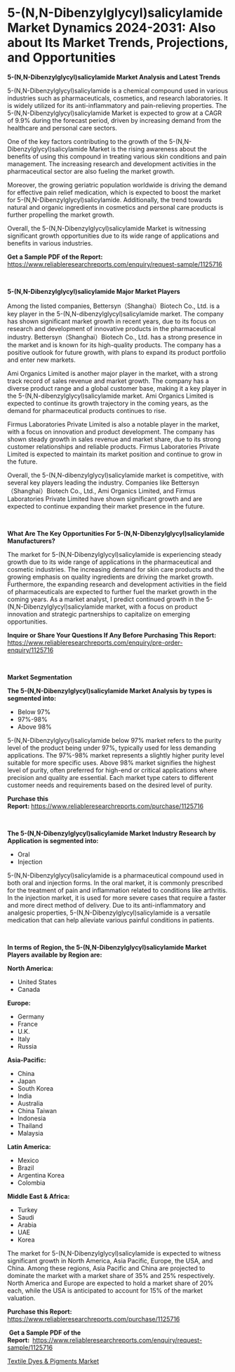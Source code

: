 <p><h1>5-(N,N-Dibenzylglycyl)salicylamide Market Dynamics 2024-2031: Also about Its Market Trends, Projections, and Opportunities</h1></p><p><strong>5-(N,N-Dibenzylglycyl)salicylamide Market Analysis and Latest Trends</strong></p>
<p><p>5-(N,N-Dibenzylglycyl)salicylamide is a chemical compound used in various industries such as pharmaceuticals, cosmetics, and research laboratories. It is widely utilized for its anti-inflammatory and pain-relieving properties. The 5-(N,N-Dibenzylglycyl)salicylamide Market is expected to grow at a CAGR of 9.9% during the forecast period, driven by increasing demand from the healthcare and personal care sectors.</p><p>One of the key factors contributing to the growth of the 5-(N,N-Dibenzylglycyl)salicylamide Market is the rising awareness about the benefits of using this compound in treating various skin conditions and pain management. The increasing research and development activities in the pharmaceutical sector are also fueling the market growth.</p><p>Moreover, the growing geriatric population worldwide is driving the demand for effective pain relief medication, which is expected to boost the market for 5-(N,N-Dibenzylglycyl)salicylamide. Additionally, the trend towards natural and organic ingredients in cosmetics and personal care products is further propelling the market growth.</p><p>Overall, the 5-(N,N-Dibenzylglycyl)salicylamide Market is witnessing significant growth opportunities due to its wide range of applications and benefits in various industries.</p></p>
<p><strong>Get a Sample PDF of the Report:&nbsp;</strong> <a href="https://www.reliableresearchreports.com/enquiry/request-sample/1125716">https://www.reliableresearchreports.com/enquiry/request-sample/1125716</a></p>
<p>&nbsp;</p>
<p><strong>5-(N,N-Dibenzylglycyl)salicylamide Major Market Players</strong></p>
<p><p>Among the listed companies, Bettersyn（Shanghai）Biotech Co., Ltd. is a key player in the 5-(N,N-dibenzylglycyl)salicylamide market. The company has shown significant market growth in recent years, due to its focus on research and development of innovative products in the pharmaceutical industry. Bettersyn（Shanghai）Biotech Co., Ltd. has a strong presence in the market and is known for its high-quality products. The company has a positive outlook for future growth, with plans to expand its product portfolio and enter new markets.</p><p>Ami Organics Limited is another major player in the market, with a strong track record of sales revenue and market growth. The company has a diverse product range and a global customer base, making it a key player in the 5-(N,N-dibenzylglycyl)salicylamide market. Ami Organics Limited is expected to continue its growth trajectory in the coming years, as the demand for pharmaceutical products continues to rise.</p><p>Firmus Laboratories Private Limited is also a notable player in the market, with a focus on innovation and product development. The company has shown steady growth in sales revenue and market share, due to its strong customer relationships and reliable products. Firmus Laboratories Private Limited is expected to maintain its market position and continue to grow in the future.</p><p>Overall, the 5-(N,N-dibenzylglycyl)salicylamide market is competitive, with several key players leading the industry. Companies like Bettersyn（Shanghai）Biotech Co., Ltd., Ami Organics Limited, and Firmus Laboratories Private Limited have shown significant growth and are expected to continue expanding their market presence in the future.</p></p>
<p>&nbsp;</p>
<p><strong>What Are The Key Opportunities For 5-(N,N-Dibenzylglycyl)salicylamide Manufacturers?</strong></p>
<p><p>The market for 5-(N,N-Dibenzylglycyl)salicylamide is experiencing steady growth due to its wide range of applications in the pharmaceutical and cosmetic industries. The increasing demand for skin care products and the growing emphasis on quality ingredients are driving the market growth. Furthermore, the expanding research and development activities in the field of pharmaceuticals are expected to further fuel the market growth in the coming years. As a market analyst, I predict continued growth in the 5-(N,N-Dibenzylglycyl)salicylamide market, with a focus on product innovation and strategic partnerships to capitalize on emerging opportunities.</p></p>
<p><strong>Inquire or Share Your Questions If Any Before Purchasing This Report:</strong> <a href="https://www.reliableresearchreports.com/enquiry/pre-order-enquiry/1125716">https://www.reliableresearchreports.com/enquiry/pre-order-enquiry/1125716</a></p>
<p>&nbsp;</p>
<p><strong>Market Segmentation</strong></p>
<p><strong>The 5-(N,N-Dibenzylglycyl)salicylamide Market Analysis by types is segmented into:</strong></p>
<p><ul><li>Below 97%</li><li>97%-98%</li><li>Above 98%</li></ul></p>
<p><p>5-(N,N-Dibenzylglycyl)salicylamide below 97% market refers to the purity level of the product being under 97%, typically used for less demanding applications. The 97%-98% market represents a slightly higher purity level suitable for more specific uses. Above 98% market signifies the highest level of purity, often preferred for high-end or critical applications where precision and quality are essential. Each market type caters to different customer needs and requirements based on the desired level of purity.</p></p>
<p><strong>Purchase this Report:&nbsp;</strong><a href="https://www.reliableresearchreports.com/purchase/1125716">https://www.reliableresearchreports.com/purchase/1125716</a></p>
<p>&nbsp;</p>
<p><strong>The 5-(N,N-Dibenzylglycyl)salicylamide Market Industry Research by Application is segmented into:</strong></p>
<p><ul><li>Oral</li><li>Injection</li></ul></p>
<p><p>5-(N,N-Dibenzylglycyl)salicylamide is a pharmaceutical compound used in both oral and injection forms. In the oral market, it is commonly prescribed for the treatment of pain and inflammation related to conditions like arthritis. In the injection market, it is used for more severe cases that require a faster and more direct method of delivery. Due to its anti-inflammatory and analgesic properties, 5-(N,N-Dibenzylglycyl)salicylamide is a versatile medication that can help alleviate various painful conditions in patients.</p></p>
<p>&nbsp;</p>
<p><strong>In terms of Region, the 5-(N,N-Dibenzylglycyl)salicylamide Market Players available by Region are:</strong></p>
<p>
    <p> <strong> North America: </strong>
        <ul>
            <li>United States</li>
            <li>Canada</li>
        </ul>
        </p> 
    <p> <strong> Europe: </strong>
        <ul>
            <li>Germany</li>
            <li>France</li>
            <li>U.K.</li>
            <li>Italy</li>
            <li>Russia</li>
        </ul>
        </p> 
    <p> <strong> Asia-Pacific: </strong>
        <ul>
            <li>China</li>
            <li>Japan</li>
            <li>South Korea</li>
            <li>India</li>
            <li>Australia</li>
            <li>China Taiwan</li>
            <li>Indonesia</li>
            <li>Thailand</li>
            <li>Malaysia</li>
        </ul>
        </p> 
    <p> <strong> Latin America: </strong>
        <ul>
            <li>Mexico</li>
            <li>Brazil</li>
            <li>Argentina Korea</li>
            <li>Colombia</li>
        </ul>
        </p> 
    <p> <strong> Middle East & Africa: </strong>
        <ul>
            <li>Turkey</li>
            <li>Saudi</li>
            <li>Arabia</li>
            <li>UAE</li>
            <li>Korea</li>
        </ul>
    </p>
    </p>
<p><p>The market for 5-(N,N-Dibenzylglycyl)salicylamide is expected to witness significant growth in North America, Asia Pacific, Europe, the USA, and China. Among these regions, Asia Pacific and China are projected to dominate the market with a market share of 35% and 25% respectively. North America and Europe are expected to hold a market share of 20% each, while the USA is anticipated to account for 15% of the market valuation.</p></p>
<p><strong>Purchase this Report: </strong><a href="https://www.reliableresearchreports.com/purchase/1125716">https://www.reliableresearchreports.com/purchase/1125716</a></p>
<p>&nbsp;<strong>Get a Sample PDF of the Report:&nbsp;&nbsp;</strong><a href="https://www.reliableresearchreports.com/enquiry/request-sample/1125716">https://www.reliableresearchreports.com/enquiry/request-sample/1125716</a></p>
<p><strong></strong></p>
<p><p><a href="https://changeable-paste-463.notion.site/Textile-Dyes-Pigments-Market-Research-Report-Unlocks-Analysis-on-the-Market-Financial-Status-Mark-36f9d60692ea4c7399dcf23fad1b72ca">Textile Dyes & Pigments Market</a></p></p>